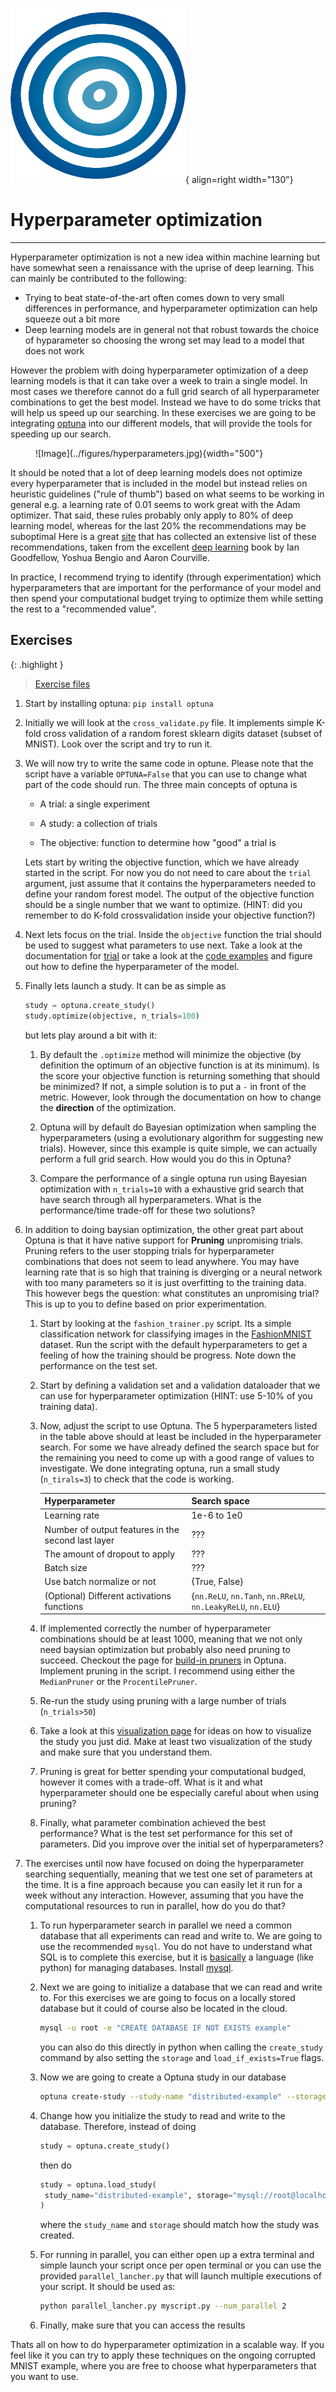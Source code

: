 ![Logo](../figures/icons/optuna.png){ align=right width="130"}

# Hyperparameter optimization

---

Hyperparameter optimization is not a new idea within machine learning but have somewhat seen a renaissance with
the uprise of deep learning. This can mainly be contributed to the following:

* Trying to beat state-of-the-art often comes down to very small differences in performance, and hyperparameter
  optimization can help squeeze out a bit more
* Deep learning models are in general not that robust towards the choice of hyparameter so choosing the wrong set
  may lead to a model that does not work

However the problem with doing hyperparameter optimization of a deep learning models is that it can take over a
week to train a single model. In most cases we therefore cannot do a full grid search of all hyperparameter
combinations to get the best model. Instead we have to do some tricks that will help us speed up our searching.
In these exercises we are going to be integrating [optuna](https://optuna.readthedocs.io/en/stable/index.html) into
our different models, that will provide the tools for speeding up our search.

<figure markdown>
  ![Image](../figures/hyperparameters.jpg){width="500"}
</figure>

It should be noted that a lot of deep learning models does not optimize every hyperparameter that is included
in the model but instead relies on heuristic guidelines ("rule of thumb") based on what seems to be working
in general e.g. a learning rate of 0.01 seems to work great with the Adam optimizer. That said, these rules
probably only apply to 80% of deep learning model, whereas for the last 20% the recommendations may be suboptimal
Here is a great [site](https://jeffmacaluso.github.io/post/DeepLearningRulesOfThumb/) that has collected an
extensive list of these recommendations, taken from the excellent [deep learning](https://www.deeplearningbook.org/)
book by Ian Goodfellow, Yoshua Bengio and Aaron Courville.

In practice, I recommend trying to identify (through experimentation) which hyperparameters that are important for
the performance of your model and then spend your computational budget trying to optimize them while setting the
rest to a "recommended value".

## Exercises

{: .highlight }
> [Exercise files](https://github.com/SkafteNicki/dtu_mlops/tree/main/s10_extra/exercise_files)

1. Start by installing optuna:
   `pip install optuna`

2. Initially we will look at the `cross_validate.py` file. It implements simple K-fold cross validation of
   a random forest sklearn digits dataset (subset of MNIST). Look over the script and try to run it.

3. We will now try to write the same code in optune. Please note that the script have a variable `OPTUNA=False`
   that you can use to change what part of the code should run. The three main concepts of optuna is

   * A trial: a single experiment

   * A study: a collection of trials

   * The objective: function to determine how "good" a trial is

   Lets start by writing the objective function, which we have already started in the script. For now you do
   not need to care about the `trial` argument, just assume that it contains the hyperparameters needed to
   define your random forest model. The output of the objective function should be a single number that we
   want to optimize. (HINT: did you remember to do K-fold crossvalidation inside your objective function?)

4. Next lets focus on the trial. Inside the `objective` function the trial should be used to suggest what
   parameters to use next. Take a look at the documentation for
   [trial](https://optuna.readthedocs.io/en/stable/reference/generated/optuna.trial.Trial.html) or take a look at
   the [code examples](https://optuna.org/#code_examples) and figure out how to define the hyperparameter of the model.

5. Finally lets launch a study. It can be as simple as

   ```python
   study = optuna.create_study()
   study.optimize(objective, n_trials=100)
   ```

   but lets play around a bit with it:

   1. By default the `.optimize` method will minimize the objective (by definition the optimum of an objective
      function is at its minimum). Is the score your objective function is returning something that should
      be minimized? If not, a simple solution is to put a `-` in front of the metric. However, look through
      the documentation on how to change the **direction** of the optimization.

   2. Optuna will by default do Bayesian optimization when sampling the hyperparameters (using a evolutionary
      algorithm for suggesting new trials). However, since this example is quite simple, we can actually
      perform a full grid search. How would you do this in Optuna?

   3. Compare the performance of a single optuna run using Bayesian optimization with `n_trials=10` with a
      exhaustive grid search that have search through all hyperparameters. What is the performance/time
      trade-off for these two solutions?

6. In addition to doing baysian optimization, the other great part about Optuna is that it have native support
   for **Pruning** unpromising trials. Pruning refers to the user stopping trials for hyperparameter combinations
   that does not seem to lead anywhere. You may have learning rate that is so high that training is diverging or
   a neural network with too many parameters so it is just overfitting to the training data. This however begs the
   question: what constitutes an unpromising trial? This is up to you to define based on prior experimentation.

   1. Start by looking at the `fashion_trainer.py` script. Its a simple classification network for classifying
      images in the [FashionMNIST](https://github.com/zalandoresearch/fashion-mnist) dataset. Run the script
      with the default hyperparameters to get a feeling of how the training should be progress.
      Note down the performance on the test set.

   2. Start by defining a validation set and a validation dataloader that we can use for hyperparameter optimization
      (HINT: use 5-10% of you training data).

   3. Now, adjust the script to use Optuna. The 5 hyperparameters listed in the table above should at least be included
      in the hyperparameter search. For some we have already defined the search space but for the remaining you need to
      come up with a good range of values to investigate. We done integrating optuna, run a small study (`n_tirals=3`)
      to check that the code is working.

      Hyperparameter                                     | Search space                                                |
      ---------------------------------------------------|-------------------------------------------------------------|
      Learning rate                                      | 1e-6 to 1e0                                                 |
      Number of output features in the second last layer | ???                                                         |
      The amount of dropout to apply                     | ???                                                         |
      Batch size                                         | ???                                                         |
      Use batch normalize or not                         | {True, False}                                               |
      (Optional) Different activations functions         | {`nn.ReLU`, `nn.Tanh`, `nn.RReLU`, `nn.LeakyReLU`, `nn.ELU`}|

   4. If implemented correctly the number of hyperparameter combinations should be at least 1000, meaning that
      we not only need baysian optimization but probably also need pruning to succeed. Checkout the page for
      [build-in pruners](https://optuna.readthedocs.io/en/stable/reference/pruners.html) in Optuna. Implement
      pruning in the script. I recommend using either the `MedianPruner` or the `ProcentilePruner`.

   5. Re-run the study using pruning with a large number of trials (`n_trials>50`)

   6. Take a look at this
      [visualization page](https://optuna.readthedocs.io/en/latest/tutorial/10_key_features/005_visualization.html)
      for ideas on how to visualize the study you just did. Make at least two visualization of the study and
      make sure that you understand them.

   7. Pruning is great for better spending your computational budged, however it comes with a trade-off. What is
      it and what hyperparameter should one be especially careful about when using pruning?

   8. Finally, what parameter combination achieved the best performance? What is the test set performance for this
      set of parameters. Did you improve over the initial set of hyperparameters?

7. The exercises until now have focused on doing the hyperparameter searching sequentially, meaning that we test one
   set of parameters at the time. It is a fine approach because you can easily let it run for a week without any
   interaction. However, assuming that you have the computational resources to run in parallel, how do you do that?

   1. To run hyperparameter search in parallel we need a common database that all experiments can read and
      write to. We are going to use the recommended `mysql`. You do not have to understand what SQL is to
      complete this exercise, but it is [basically](https://en.wikipedia.org/wiki/SQL) a language (like python)
      for managing databases. Install [mysql](https://dev.mysql.com/doc/mysql-installation-excerpt/5.7/en/).

   2. Next we are going to initialize a database that we can read and write to. For this exercises we are going
      to focus on a locally stored database but it could of course also be located in the cloud.

      ```bash
      mysql -u root -e "CREATE DATABASE IF NOT EXISTS example"
      ```

      you can also do this directly in python when calling the `create_study` command by also setting the
      `storage` and `load_if_exists=True` flags.

   3. Now we are going to create a Optuna study in our database

      ```bash
      optuna create-study --study-name "distributed-example" --storage "mysql://root@localhost/example"
      ```

   4. Change how you initialize the study to read and write to the database. Therefore, instead of doing

       ```python
       study = optuna.create_study()
       ```

       then do

       ```python
       study = optuna.load_study(
        study_name="distributed-example", storage="mysql://root@localhost/example"
       )
       ```

       where the `study_name` and `storage` should match how the study was created.

   5. For running in parallel, you can either open up a extra terminal and simple launch your script once
       per open terminal or you can use the provided `parallel_lancher.py` that will launch multiple executions
       of your script. It should be used as:

       ```bash
       python parallel_lancher.py myscript.py --num_parallel 2
       ```

   6. Finally, make sure that you can access the results

Thats all on how to do hyperparameter optimization in a scalable way. If you feel like it you can try to apply these
techniques on the ongoing corrupted MNIST example, where you are free to choose what hyperparameters that you want
to use.
